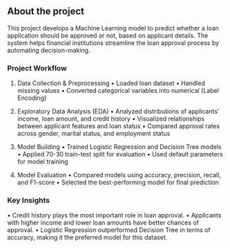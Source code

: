 ## About the project
This project develops a Machine Learning model to predict whether a loan application should be approved or not, based on applicant details. The system helps financial institutions streamline the loan approval process by automating decision-making.

### Project Workflow
1. Data Collection & Preprocessing
•	Loaded loan dataset
•	Handled missing values
•	Converted categorical variables into numerical (Label Encoding)

2. Exploratory Data Analysis (EDA)
•	Analyzed distributions of applicants’ income, loan amount, and credit history
•	Visualized relationships between applicant features and loan status
•	Compared approval rates across gender, marital status, and employment status

3.  Model Building
•	Trained Logistic Regression and Decision Tree models
•	Applied 70-30 train-test split for evaluation
•	Used default parameters for model training

4. Model Evaluation
•	Compared models using accuracy, precision, recall, and F1-score
•	Selected the best-performing model for final prediction

### Key Insights
•	Credit history plays the most important role in loan approval.
•	Applicants with higher income and lower loan amounts have better chances of approval.
•	Logistic Regression outperformed Decision Tree in terms of accuracy, making it the preferred model for this dataset.

